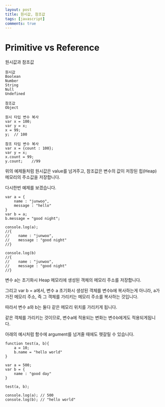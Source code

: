 ```yaml
---
layout: post
title: 원시값, 참조값
tags: [javascript]
comments: true
---
```


<h1>
    Primitive vs Reference
</h1>

원시값과 참조값

```
원시값
Boolean
Number
String
Null
Undefined

참조값
Object	
```

```
원시 타입 변수 복사
var x = 100;
var y = x;
x = 99;
y;	// 100
```

```
참조 타입 변수 복사
var x = {count : 100};
var y = x;
x.count = 99;
y.count;	//99
```

위의 예제들처럼 원시값은 value를 넘겨주고, 참조값은 변수의 값이 저장된 힙(Heap) 메모리의 주소값을 저장합니다.

다시한번 예제를 보겠습니다.

```
var a = {
    name : "junwoo",
    message : "hello"
}
var b = a;
b.message = "good night";

console.log(a);
//{
//    name : "junwoo",
//    message : "good night"
//}

console.log(b)
//{
//    name : "junwoo",
//    message : "good night"
//}
```

변수 a는 초기화시 Heap 메모리에 생성된 객체의 메모리 주소를 저장합니다.

그리고 var b = a에서, 변수 a 초기화시 생성된 객체를 변수b에 복사하는게 아니라, a가 가진 메모리 주소, 즉 그 객체를 가리키는 메모리 주소를 복사하는 것입니다.

따라서 변수 a와 b는 둘다 같은 메모리 위치를 가리키게 됩니다.

같은 객체를 가리키는 것이므로, 변수a에 적용되는 변화는 변수b에게도 적용되게됩니다.



아래의 예시처럼 함수에 argument를 넘겨줄 때에도 헷갈릴 수 있습니다.

```
function test(a, b){
    a = 10;
    b.name = "hello world"
}

var a = 500;
var b = {
    name : "good day"
}

test(a, b);

console.log(a);	// 500
console.log(b);	// "hello world"
```